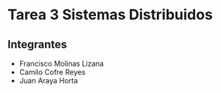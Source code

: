 # Tarea 3 Sistemas Distribuidos
## Integrantes
- Francisco Molinas Lizana
- Camilo Cofre Reyes
- Juan Araya Horta
